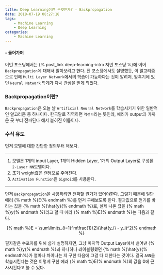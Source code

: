 ```yaml
---
title: Deep Learning이란 무엇인가? - Backpropagation
date: 2018-07-19 00:27:18
tags:
    - Machine Learning
    - Deep Learning
categories:
    - Machine Learning
---
```


#### - 들어가며
이번 포스팅에서는 {% post_link deep-learning-intro 저번 포스팅 %}에 이어 `Backpropagation`에 대해서 알아보려고 한다.
전 포스팅에서도 설명했듯, 이 알고리즘으로 인해 `Multi Layer Network`에서의 학습이 가능하다는 것이 알려져, 암흑기에 있던 `Neural Network` 학계가 다시 관심을 받게 되었다.

### Backpropagation이란?
`Backpropagation`은 오늘 날 `Artificial Neural Network`를 학습시키기 위한 일반적인 알고리즘 중 하나이다.
한국말로 직역하면 `역전파`라는 뜻인데, 에러가 output과 가까운 곳 부터 전파된다 해서 붙혀진 이름이다.

### 수식 유도
먼저 모델에 대한 간단한 정의부터 해보자.

***
1. 모델은 1개의 input Layer, 1개의 Hidden Layer, 1개의 Output Layer로 구성된 `2-Layer NN`모델이다.
2. 초기 weight값은 랜덤으로 주어진다.
2. `Activation Function`은 `Sigmoid`를 사용한다.
***

먼저 `Backpropagation`을 사용하려면 전파할 뭔가가 있어야한다. 그렇기 때문에 일단 에러 {% math %}E{% endmath %}를 먼저 구해보도록 한다. 결과값으로 얻기를 바라는 값을 {% math %}\hat{y}{% endmath %}로, 실제 나온 값을 {% math %}y{% endmath %}라고 할 때 에러 {% math %}E{% endmath %}는 다음과 같다.

<center>{% math %}E = \sum\limits_{i=1}^m\frac{1}{2}(\hat{y_i} - y_i)^2{% endmath %}</center>

필자같은 수포자를 위해 쉽게 설명하자면, 그냥 마지막 Output Layer에서 뱉어낸 {% math %}y{% endmath %}과 하나하나 레이블링했던 {% math %}\hat{y}{% endmath%}가 얼마나 차이나는 지 구한 다음에 그걸 다 더한다는 것이다. 결국 `ANN`을 학습시킨다는 것은 이렇게 구한 에러 {% math %}E{% endmath %}의 값을 0에 근사시킨다고 볼 수 있다.
